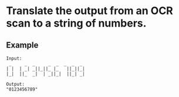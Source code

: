 # Translate the output from an OCR scan to a string of numbers.

## Example

```
Input:
 _     _  _     _  _  _  _  _ 
| |  | _| _||_||_ |_   ||_||_|
|_|  ||_  _|  | _||_|  ||_| _|

Output:
"0123456789"
```